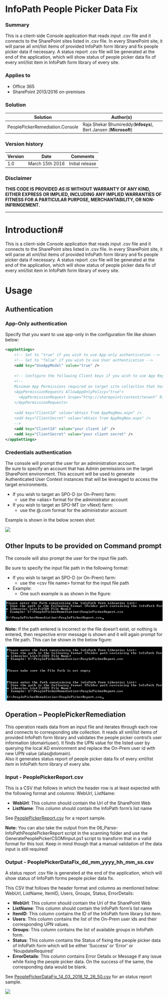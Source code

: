 # InfoPath People Picker Data Fix #

### Summary ###
This is a client-side Console application that reads input .csv file and it connects to the SharePoint sites listed in .csv file. In every SharePoint site, it will parse all xml/list items of provided InfoPath form library and fix people picker data if necessary. A status report .csv file will be generated at the end of the application, which will show status of people picker data fix of every xml/list item in InfoPath form library of every site. 

### Applies to ###
-  Office 365
-  SharePoint 2013/2016 on-premises


### Solution ###
Solution | Author(s)
---------|----------
PeoplePickerRemediation.Console | Raja Shekar Bhumireddy(**Infosys**), Bert Jansen (**Microsoft**)

### Version history ###
Version  | Date | Comments
---------| -----| --------
1.0  | March 15th 2016 | Initial release

### Disclaimer ###
**THIS CODE IS PROVIDED *AS IS* WITHOUT WARRANTY OF ANY KIND, EITHER EXPRESS OR IMPLIED, INCLUDING ANY IMPLIED WARRANTIES OF FITNESS FOR A PARTICULAR PURPOSE, MERCHANTABILITY, OR NON-INFRINGEMENT.**


----------

# Introduction#
This is a client-side Console application that reads input .csv file and it connects to the SharePoint sites listed in .csv file. In every SharePoint site, it will parse all xml/list items of provided InfoPath form library and fix people picker data if necessary. A status report .csv file will be generated at the end of the application, which will show status of people picker data fix of every xml/list item in InfoPath form library of every site.  

# Usage #
## Authentication ##

### App-Only authentication
Specify that you want to use app-only in the configuration file like shown below:

```XML
<appSettings>
    <!-- Set to "true" if you wish to use App-only authentication -->
    <!-- Set to "false" if you wish to use User authentication -->
    <add key="UseAppModel" value="true" />

    <!-- Configure the following Client keys if you wish to use App Registration Mode -->
    <!--
    Minimum App Permissions required on target site collection that hosts the InfoPath form:
    <AppPermissionRequests AllowAppOnlyPolicy="true">
      <AppPermissionRequest Scope="http://sharepoint/content/tenant" Right="FullControl" />
    </AppPermissionRequests>

    <add key="ClientId" value="obtain from AppRegNew.aspx" />
    <add key="ClientSecret" value="obtain from AppRegNew.aspx" />
    -->
    <add key="ClientId" value="your client id" />
    <add key="ClientSecret" value="your client secret" />
</appSettings>
```

### Credentials authentication
The console will prompt the user for an administration account.  
Be sure to specify an account that has Admin permissions on the target SharePoint environment.  This account will be used to generate Authenticated User Context instances that will be leveraged to access the target environments.
- If you wish to target an SPO-D (or On-Prem) farm: 
    - use the <domain>\<alias> format for the administrator account
- If you wish to target an SPO-MT (or vNext) farm:
    - use the <alias>@<domain>.com format for the administrator account

Example is shown in the below screen shot:

![](http://i.imgur.com/NT51RMx.png)

## Other Inputs to be provided on Command prompt ##
The console will also prompt the user for the input file path.

Be sure to specify the input file path in the following format:
- If you wish to target an SPO-D (or On-Prem) farm: 
    - use the <folder path containing the file>\<csv file name> format for the input file path
- Example: 
    - One such example is as shown in the figure: 

![](images/InputFile.png)

**Note:**
If the path entered is incorrect or the file doesn’t exist, or nothing is entered, then respective error message is shown and it will again prompt for the file path. This can be shown in the below figure:

![](images/InputFileValidation.png)

## Operation – PeoplePickerRemediation ##
This operation reads data from an input file and iterates through each row and connects to corresponding site collection. It reads all xml/list items of provided InfoPath form library and validates the people picker control’s user information (domain\user). It finds the UPN value for the listed user by querying the local AD environment and replace the On-Prem user id with new UPN value (alias@domain).  
Also it generates status report of people picker data fix of every xml/list item in InfoPath form library of every site.


### Input - PeoplePickerReport.csv ###

This is a CSV that follows in which the header row is at least expected with the following format and columns: WebUrl, ListName:

- **WebUrl**: This column should contain the Url of the SharePoint Web
- **ListName**: This column should contain the InfoPath form’s list name

See [PeoplePickerReport.csv](/InfoPath/Migration/PeoplePickerRemediation.Console/PeoplePickerReport.csv) for a report sample.

**Note:**
You can also take the output from the 06_Parse-InfoPathPeoplePickerReport script in the scanning folder and use the GeneratePeoplePickerCSOMInput.ps1 script to transform that in a valid format for this tool. Keep in mind though that a manual validation of the data input is still required!

### Output - PeoplePickerDataFix_dd_mm_yyyy_hh_mm_ss.csv ###
A status report .csv file is generated at the end of the application, which will show status of InfoPath forms people picker data fix. 

This CSV that follows the header format and columns as mentioned below: WebUrl, ListName, ItemID, Users, Groups, Status, ErrorDetails:

- **WebUrl**: This column should contain the Url of the SharePoint Web
- **ListName**: This column should contain the InfoPath form’s list name
- **ItemID**: This column contains the ID of the InfoPath form library list item.
- **Users**: This column contains the list of the On-Prem user ids and their corresponding UPN values.
- **Groups**: This column contains the list of available groups in InfoPath form.
- **Status**: This column contains the Status of fixing the people picker data of InfoPath form which will be either ‘Success’ or ‘Error’ or ‘NoupdateRequired'
- **ErrorDetails**: This column contains Error Details or Message if any issue while fixing the people picker data. On the success of the same, the corresponding data would be blank.

See [PeoplePickerDataFix_14_03_2016_12_26_50.csv](/InfoPath/Migration/PeoplePickerRemediation.Console/PeoplePickerDataFix_14_03_2016_12_26_50.csv) for an status report sample.

<img src="https://telemetry.sharepointpnp.com/pnp-transformation/infopath/Migration/peoplepickerRemediation.Console" /> 



